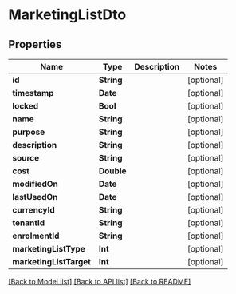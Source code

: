 # MarketingListDto

## Properties
Name | Type | Description | Notes
------------ | ------------- | ------------- | -------------
**id** | **String** |  | [optional] 
**timestamp** | **Date** |  | [optional] 
**locked** | **Bool** |  | [optional] 
**name** | **String** |  | [optional] 
**purpose** | **String** |  | [optional] 
**description** | **String** |  | [optional] 
**source** | **String** |  | [optional] 
**cost** | **Double** |  | [optional] 
**modifiedOn** | **Date** |  | [optional] 
**lastUsedOn** | **Date** |  | [optional] 
**currencyId** | **String** |  | [optional] 
**tenantId** | **String** |  | [optional] 
**enrolmentId** | **String** |  | [optional] 
**marketingListType** | **Int** |  | [optional] 
**marketingListTarget** | **Int** |  | [optional] 

[[Back to Model list]](../README.md#documentation-for-models) [[Back to API list]](../README.md#documentation-for-api-endpoints) [[Back to README]](../README.md)


